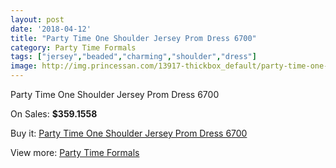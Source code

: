 ```yaml
---
layout: post
date: '2018-04-12'
title: "Party Time One Shoulder Jersey Prom Dress 6700"
category: Party Time Formals
tags: ["jersey","beaded","charming","shoulder","dress"]
image: http://img.princessan.com/13917-thickbox_default/party-time-one-shoulder-jersey-prom-dress-6700.jpg
---
```

Party Time One Shoulder Jersey Prom Dress 6700

On Sales: **$359.1558**
<a href="https://www.princessan.com/en/party-time-formals/6546-party-time-one-shoulder-jersey-prom-dress-6700.html"><amp-img layout="responsive" width="600" height="600" src="//img.princessan.com/13917-thickbox_default/party-time-one-shoulder-jersey-prom-dress-6700.jpg" alt="Party Time One Shoulder Jersey Prom Dress 6700 0" /></a>
<a href="https://www.princessan.com/en/party-time-formals/6546-party-time-one-shoulder-jersey-prom-dress-6700.html"><amp-img layout="responsive" width="600" height="600" src="//img.princessan.com/13918-thickbox_default/party-time-one-shoulder-jersey-prom-dress-6700.jpg" alt="Party Time One Shoulder Jersey Prom Dress 6700 1" /></a>

Buy it: [Party Time One Shoulder Jersey Prom Dress 6700](https://www.princessan.com/en/party-time-formals/6546-party-time-one-shoulder-jersey-prom-dress-6700.html "Party Time One Shoulder Jersey Prom Dress 6700")

View more: [Party Time Formals](https://www.princessan.com/en/51-party-time-formals "Party Time Formals")